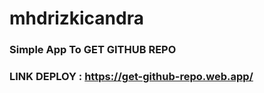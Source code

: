 # mhdrizkicandra

### Simple App To GET GITHUB REPO

### LINK DEPLOY : https://get-github-repo.web.app/